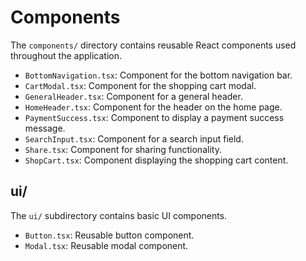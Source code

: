 # Components

The `components/` directory contains reusable React components used throughout the application.

- `BottomNavigation.tsx`: Component for the bottom navigation bar.
- `CartModal.tsx`: Component for the shopping cart modal.
- `GeneralHeader.tsx`: Component for a general header.
- `HomeHeader.tsx`: Component for the header on the home page.
- `PaymentSuccess.tsx`: Component to display a payment success message.
- `SearchInput.tsx`: Component for a search input field.
- `Share.tsx`: Component for sharing functionality.
- `ShopCart.tsx`: Component displaying the shopping cart content.

## ui/

The `ui/` subdirectory contains basic UI components.

- `Button.tsx`: Reusable button component.
- `Modal.tsx`: Reusable modal component.
